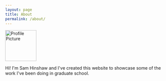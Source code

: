 ```yaml
---
layout: page
title: About
permalink: /about/
---
```


<img src="{{ site.baseurl }}/assets/sam.jpg" title="Profile Picture" class="profile" height="100">

Hi! I'm Sam Hinshaw and I've created this website to showcase some of the work I've been doing in graduate school. 

[GitHub]: https://github.com/samhinshaw
[samhinshaw]: http://samhinshaw.com
[jekyll]: https://github.com/jekyll/jekyll
